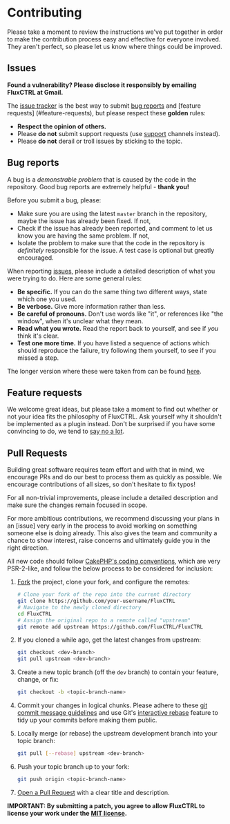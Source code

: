 # Contributing

Please take a moment to review the instructions we've put together in order to make the contribution process
easy and effective for everyone involved. They aren't perfect, so please let us know where things could be
improved.

## Issues

__Found a vulnerability? Please disclose it responsibly by emailing FluxCTRL at Gmail.__

The [issue tracker][issues] is the best way to submit [bug reports](#bug-reports) and [feature requests]
(#feature-requests), but please respect these __golden__ rules:

- __Respect the opinion of others.__
- Please __do not__ submit support requests (use [support] channels instead).
- Please __do not__ derail or troll issues by sticking to the topic.

## Bug reports

A bug is a _demonstrable problem_ that is caused by the code in the repository. Good bug reports are
extremely helpful - __thank you!__

Before you submit a bug, please:

- Make sure you are using the latest `master` branch in the repository, maybe the issue has already been
fixed. If not,
- Check if the issue has already been reported, and comment to let us know you are having the same
problem. If not,
- Isolate the problem to make sure that the code in the repository is _definitely_ responsible for the
issue. A test case is optional but greatly encouraged.

When reporting [issues], please include a detailed description of what you were trying to do. Here are some
general rules:

- __Be specific.__ If you can do the same thing two different ways, state which one you used.
- __Be verbose.__ Give more information rather than less.
- __Be careful of pronouns.__ Don't use words like "it", or references like "the window", when it's unclear
what they mean.
- __Read what you wrote.__ Read the report back to yourself, and see if _you_ think it's clear.
- __Test one more time.__ If you have listed a sequence of actions which should reproduce the failure, try
following them yourself, to see if you missed a step.

The longer version where these were taken from can be found [here](http://www.chiark.greenend.org.uk/~sgtatham/bugs.html).

## Feature requests

We welcome great ideas, but please take a moment to find out whether or not your idea fits the philosophy
of FluxCTRL. Ask yourself why it shouldn't be implemented as a plugin instead. Don't be surprised if you
have some convincing to do, we tend to [say no a lot](http://ometer.com/features.html).

## Pull Requests

Building great software requires team effort and with that in mind, we encourage PRs and do our best to
process them as quickly as possible. We encourage contributions of all sizes, so don't hesitate to fix
typos!

For all non-trivial improvements, please include a detailed description and make sure the changes remain
focused in scope.

For more ambitious contributions, we recommend discussing your plans in an [issue] very early in the
process to avoid working on something someone else is doing already. This also gives the team and
community a chance to show interest, raise concerns and ultimately guide you in the right direction.

All new code should follow [CakePHP's coding conventions], which are very PSR-2-like, and follow the below
process to be considered for inclusion:

1. [Fork](http://help.github.com/fork-a-repo/) the project, clone your fork,
   and configure the remotes:

   ```bash
   # Clone your fork of the repo into the current directory
   git clone https://github.com/your-username/FluxCTRL
   # Navigate to the newly cloned directory
   cd FluxCTRL
   # Assign the original repo to a remote called "upstream"
   git remote add upstream https://github.com/FluxCTRL/FluxCTRL
   ```

2. If you cloned a while ago, get the latest changes from upstream:

   ```bash
   git checkout <dev-branch>
   git pull upstream <dev-branch>
   ```

3. Create a new topic branch (off the `dev` branch) to contain your feature, change, or fix:

   ```bash
   git checkout -b <topic-branch-name>
   ```

4. Commit your changes in logical chunks. Please adhere to these [git commit
   message guidelines](http://tbaggery.com/2008/04/19/a-note-about-git-commit-messages.html)
   and use Git's [interactive rebase](https://help.github.com/articles/interactive-rebase)
   feature to tidy up your commits before making them public.

5. Locally merge (or rebase) the upstream development branch into your topic branch:

   ```bash
   git pull [--rebase] upstream <dev-branch>
   ```

6. Push your topic branch up to your fork:

   ```bash
   git push origin <topic-branch-name>
   ```

7. [Open a Pull Request](https://help.github.com/articles/using-pull-requests/)
    with a clear title and description.

__IMPORTANT: By submitting a patch, you agree to allow FluxCTRL to license your work under the
[MIT license](http://opensource.org/licenses/MIT).__

[issues]:https://github.com/FluxCTRL/FluxCTRL/issues
[support]:https://github.com/FluxCTRL/FluxCTRL/blob/master/README.md#support
[CakePHP's coding conventions]:http://book.cakephp.org/3.0/en/contributing/cakephp-coding-conventions.html

